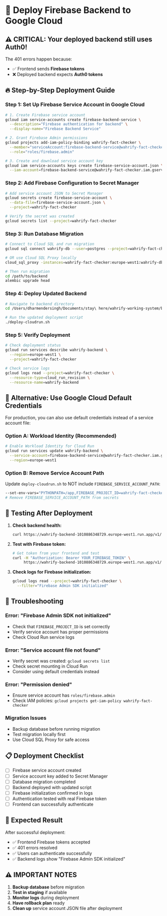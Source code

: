 # 🚀 Deploy Firebase Backend to Google Cloud

## ⚠️ **CRITICAL: Your deployed backend still uses Auth0!**

The 401 errors happen because:
- ✅ Frontend sends **Firebase tokens**
- ❌ Deployed backend expects **Auth0 tokens**

## 🔥 **Step-by-Step Deployment Guide**

### **Step 1: Set Up Firebase Service Account in Google Cloud**

```bash
# 1. Create Firebase service account
gcloud iam service-accounts create firebase-backend-service \
  --description="Firebase authentication for backend" \
  --display-name="Firebase Backend Service"

# 2. Grant Firebase Admin permissions
gcloud projects add-iam-policy-binding wahrify-fact-checker \
  --member="serviceAccount:firebase-backend-service@wahrify-fact-checker.iam.gserviceaccount.com" \
  --role="roles/firebase.admin"

# 3. Create and download service account key
gcloud iam service-accounts keys create firebase-service-account.json \
  --iam-account=firebase-backend-service@wahrify-fact-checker.iam.gserviceaccount.com
```

### **Step 2: Add Firebase Configuration to Secret Manager**

```bash
# Add service account JSON to Secret Manager
gcloud secrets create firebase-service-account \
  --data-file=firebase-service-account.json \
  --project=wahrify-fact-checker

# Verify the secret was created
gcloud secrets list --project=wahrify-fact-checker
```

### **Step 3: Run Database Migration**

```bash
# Connect to Cloud SQL and run migration
gcloud sql connect wahrify-db --user=postgres --project=wahrify-fact-checker

# OR use Cloud SQL Proxy locally
cloud_sql_proxy -instances=wahrify-fact-checker:europe-west1:wahrify-db=tcp:5432

# Then run migration
cd /path/to/backend
alembic upgrade head
```

### **Step 4: Deploy Updated Backend**

```bash
# Navigate to backend directory
cd /Users/dharmendersingh/Documents/stay\ here/wahrify-working-system/backend-postgresql/

# Run the updated deployment script
./deploy-cloudrun.sh
```

### **Step 5: Verify Deployment**

```bash
# Check deployment status
gcloud run services describe wahrify-backend \
  --region=europe-west1 \
  --project=wahrify-fact-checker

# Check service logs
gcloud logs read --project=wahrify-fact-checker \
  --resource-type=cloud_run_revision \
  --resource-name=wahrify-backend
```

## 🔧 **Alternative: Use Google Cloud Default Credentials**

For production, you can also use default credentials instead of a service account file:

### Option A: Workload Identity (Recommended)
```bash
# Enable Workload Identity for Cloud Run
gcloud run services update wahrify-backend \
  --service-account=firebase-backend-service@wahrify-fact-checker.iam.gserviceaccount.com \
  --region=europe-west1
```

### Option B: Remove Service Account Path
Update `deploy-cloudrun.sh` to NOT include `FIREBASE_SERVICE_ACCOUNT_PATH`:

```bash
--set-env-vars="PYTHONPATH=/app,FIREBASE_PROJECT_ID=wahrify-fact-checker"
# Remove FIREBASE_SERVICE_ACCOUNT_PATH from secrets
```

## 🧪 **Testing After Deployment**

1. **Check backend health:**
   ```bash
   curl https://wahrify-backend-1010886348729.europe-west1.run.app/v1/health
   ```

2. **Test with Firebase token:**
   ```bash
   # Get token from your frontend and test
   curl -H "Authorization: Bearer YOUR_FIREBASE_TOKEN" \
        https://wahrify-backend-1010886348729.europe-west1.run.app/v1/conversations/
   ```

3. **Check logs for Firebase initialization:**
   ```bash
   gcloud logs read --project=wahrify-fact-checker \
     --filter="Firebase Admin SDK initialized"
   ```

## 🚨 **Troubleshooting**

### Error: "Firebase Admin SDK not initialized"
- Check that `FIREBASE_PROJECT_ID` is set correctly
- Verify service account has proper permissions
- Check Cloud Run service logs

### Error: "Service account file not found" 
- Verify secret was created: `gcloud secrets list`
- Check secret mounting in Cloud Run
- Consider using default credentials instead

### Error: "Permission denied"
- Ensure service account has `roles/firebase.admin`
- Check IAM policies: `gcloud projects get-iam-policy wahrify-fact-checker`

### Migration Issues
- Backup database before running migration
- Test migration locally first
- Use Cloud SQL Proxy for safe access

## 📋 **Deployment Checklist**

- [ ] Firebase service account created
- [ ] Service account key added to Secret Manager  
- [ ] Database migration completed
- [ ] Backend deployed with updated script
- [ ] Firebase initialization confirmed in logs
- [ ] Authentication tested with real Firebase token
- [ ] Frontend can successfully authenticate

## 🎯 **Expected Result**

After successful deployment:
- ✅ Frontend Firebase tokens accepted
- ✅ 401 errors resolved
- ✅ Users can authenticate successfully
- ✅ Backend logs show "Firebase Admin SDK initialized"

## ⚠️ **IMPORTANT NOTES**

1. **Backup database** before migration
2. **Test in staging** if available
3. **Monitor logs** during deployment
4. **Have rollback plan** ready
5. **Clean up** service account JSON file after deployment